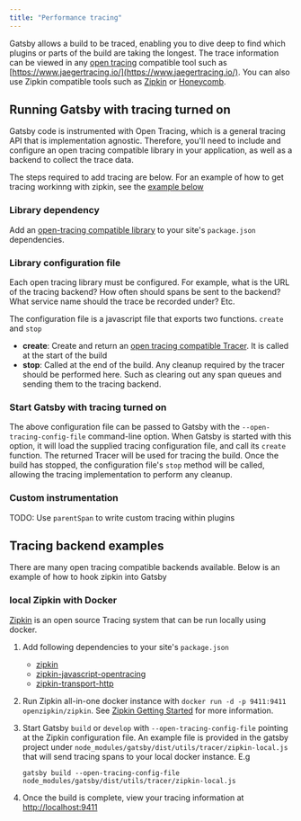 ```yaml
---
title: "Performance tracing"
---
```


Gatsby allows a build to be traced, enabling you to dive deep to find which plugins or parts of the build are taking the longest. The trace information can be viewed in any [open tracing](http://opentracing.io/) compatible tool such as [https://www.jaegertracing.io/](https://www.jaegertracing.io/). You can also use Zipkin compatible tools such as [Zipkin](https://zipkin.io/) or [Honeycomb](https://www.honeycomb.io/).

## Running Gatsby with tracing turned on

Gatsby code is instrumented with Open Tracing, which is a general tracing API that is implementation agnostic. Therefore, you'll need to include and configure an open tracing compatible library in your application, as well as a backend to collect the trace data. 

The steps required to add tracing are below. For an example of how to get tracing workinng with zipkin, see the [example below](/docs/performance-tracing/#local-zipkin-with-docker)

### Library dependency

Add an [open-tracing compatible library](https://github.com/opentracing) to your site's `package.json` dependencies.

### Library configuration file

Each open tracing library must be configured. For example, what is the URL of the tracing backend? How often should spans be sent to the backend? What service name should the trace be recorded under? Etc.

The configuration file is a javascript file that exports two functions. `create` and `stop`

- **create**: Create and return an [open tracing compatible Tracer](https://github.com/opentracing/opentracing-javascript/blob/master/src/tracer.ts). It is called at the start of the build
- **stop**: Called at the end of the build. Any cleanup required by the tracer should be performed here. Such as clearing out any span queues and sending them to the tracing backend.

### Start Gatsby with tracing turned on

The above configuration file can be passed to Gatsby with the `--open-tracing-config-file` command-line option. When Gatsby is started with this option, it will load the supplied tracing configuration file, and call its `create` function. The returned Tracer will be used for tracing the build. Once the build has stopped, the configuration file's `stop` method will be called, allowing the tracing implementation to perform any cleanup.

### Custom instrumentation

TODO: Use `parentSpan` to write custom tracing within plugins

## Tracing backend examples

There are many open tracing compatible backends available. Below is an example of how to hook zipkin into Gatsby

### local Zipkin with Docker

[Zipkin](https://zipkin.io/) is an open source Tracing system that can be run locally using docker.

1. Add following dependencies to your site's `package.json`

    - [zipkin](https://www.npmjs.com/package/zipkin)
    - [zipkin-javascript-opentracing](https://www.npmjs.com/package/zipkin-javascript-opentracing)
    - [zipkin-transport-http](https://www.npmjs.com/package/zipkin-transport-http)

2. Run Zipkin all-in-one docker instance with `docker run -d -p 9411:9411 openzipkin/zipkin`. See [Zipkin Getting Started](https://zipkin.io/pages/quickstart.html) for more information.

3. Start Gatsby `build` or `develop` with `--open-tracing-config-file` pointing at the Zipkin configuration file. An example file is provided in the gatsby project under `node_modules/gatsby/dist/utils/tracer/zipkin-local.js` that will send tracing spans to your local docker instance. E.g

    ```
    gatsby build --open-tracing-config-file node_modules/gatsby/dist/utils/tracer/zipkin-local.js
    ```

4. Once the build is complete, view your tracing information at [http://localhost:9411](http://localhost:9411)
